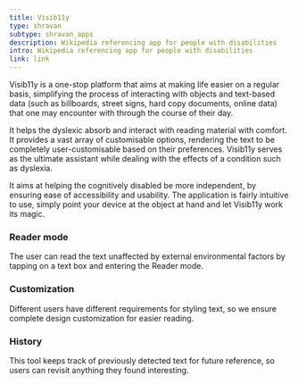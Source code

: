 ```yaml
---
title: Visib11y
type: shravan
subtype: shravan_apps
description: Wikipedia referencing app for people with disabilities
intro: Wikipedia referencing app for people with disabilities
link: link
---
```


<section>
    <div class="container">
        <div class="row">
            <div class="col-md-6">
                <p>Visib11y is a one-stop platform that aims at making life easier on a regular basis, simplifying the process of interacting with objects and text-based data (such as billboards, street signs, hard copy documents, online data) that one may encounter with through the course of their day.</p>
                <p>It helps the dyslexic absorb and interact with reading material with comfort. It provides a vast array of customisable options, rendering the text to be completely user-customisable based on their preferences. Visib11y serves as the ultimate assistant while dealing with the effects of a condition such as dyslexia.</p>
                <p>It aims at helping the cognitively disabled be more independent, by ensuring ease of accessibility and usability. The application is fairly intuitive to use, simply point your device at the object at hand and let Visib11y work its magic.</p>
            </div>
        </div>
    </div>
</section>
<section class="bg-light-1">
        <div class="container">
            <div class="row">
                <div class="col-md">
                    <i class="fas fa-book-open fa-2x o-5"></i>
                    <h3 class="mt-3">Reader mode</h3>
                    <p>The user can read the text unaffected by external environmental factors by tapping on a text box and entering the Reader mode.</p>
                </div>
                <div class="col-md mt-5 mt-md-0">
                    <i class="fas fa-tools fa-2x o-5"></i>
                    <h3 class="mt-3">Customization</h3>
                    <p>Different users have different requirements for styling text, so we ensure complete design customization for easier reading.</p>
                </div>
                <div class="col-md mt-5 mt-md-0">
                    <i class="fas fa-history fa-2x o-5"></i>
                    <h3 class="mt-3">History</h3>
                    <p>This tool keeps track of previously detected text for future reference, so users can revisit anything they found interesting.</p>
                </div>
            </div>
        </div>
    </section>